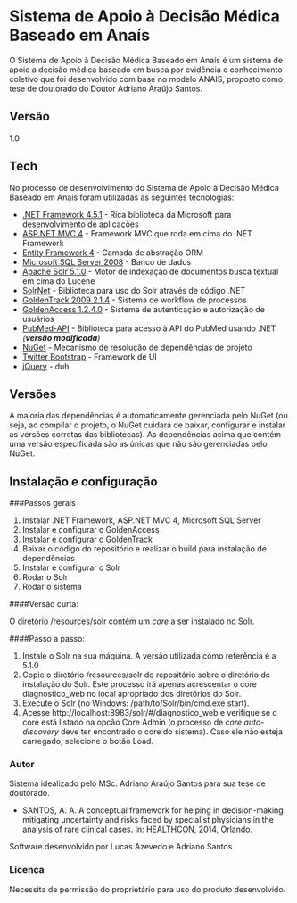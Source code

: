# Sistema de Apoio à Decisão Médica Baseado em Anaís

O Sistema de Apoio à Decisão Médica Baseado em Anaís é um sistema de apoio a decisão médica baseado em busca por evidência e conhecimento coletivo que foi desenvolvido com base no modelo ANAIS, proposto como tese de doutorado do Doutor Adriano Araújo Santos.

## Versão
1.0

## Tech

No processo de desenvolvimento do Sistema de Apoio à Decisão Médica Baseado em Anaís foram utilizadas as seguintes tecnologias:

* [.NET Framework 4.5.1](https://www.microsoft.com/net) - Rica biblioteca da Microsoft para desenvolvimento de aplicações
* [ASP.NET MVC 4](http://www.asp.net/mvc/mvc4) - Framework MVC que roda em cima do .NET Framework
* [Entity Framework 4](http://www.asp.net/entity-framework) - Camada de abstração ORM
* [Microsoft SQL Server 2008](https://www.microsoft.com/en-us/server-cloud/products/sql-server/) - Banco de dados
* [Apache Solr 5.1.0](http://lucene.apache.org/solr/) - Motor de indexação de documentos busca textual em cima do Lucene 
* [SolrNet](https://github.com/mausch/SolrNet) - Biblioteca para uso do Solr através de código .NET
* [GoldenTrack 2009 2.1.4](http://lightinfocon.com.br/Golden/Goldentrack) - Sistema de workflow de processos
* [GoldenAccess 1.2.4.0](http://lightinfocon.com.br/Golden/Goldentrack) - Sistema de autenticação e autorização de usuários
* [PubMed-API](https://github.com/RichardBosworth/PubMed-API) - Biblioteca para acesso à API do PubMed usando .NET *(**versão modificada**)*
* [NuGet](https://www.nuget.org/) - Mecanismo de resolução de dependências de projeto
* [Twitter Bootstrap](http://getbootstrap.com/) - Framework de UI
* [jQuery](https://jquery.com/) - duh

## Versões
A maioria das dependências é automaticamente gerenciada pelo NuGet (ou seja, ao compilar o projeto, o NuGet cuidará de baixar, configurar e instalar as versões corretas das bibliotecas). As dependências acima que contém uma versão especificada são as únicas que não são gerenciadas pelo NuGet.

## Instalação e configuração
###Passos gerais
1. Instalar .NET Framework, ASP.NET MVC 4, Microsoft SQL Server
2. Instalar e configurar o GoldenAccess
3. Instalar e configurar o GoldenTrack
4. Baixar o código do repositório e realizar o build para instalação de dependências
5. Instalar e configurar o Solr
6. Rodar o Solr
7. Rodar o sistema

####Versão curta:

O diretório /resources/solr contém um *core* a ser instalado no Solr.

####Passo a passo:

1. Instale o Solr na sua máquina. A versão utilizada como referência é a 5.1.0
2. Copie o diretório /resources/solr do repositório sobre o diretório de instalação do Solr. Este processo irá apenas acrescentar o core diagnostico_web no local apropriado dos diretórios do Solr.
3. Execute o Solr (no Windows: /path/to/Solr/bin/cmd.exe start).
4. Acesse http://localhost:8983/solr/#/diagnostico_web e verifique se o core está listado na opcão Core Admin (o processo de *core auto-discovery* deve ter encontrado o core do sistema). Caso ele não esteja carregado, selecione o botão Load.

### Autor

Sistema idealizado pelo MSc. Adriano Araújo Santos para sua tese de doutorado.

* SANTOS, A. A. A conceptual framework for helping in decision-making mitigating uncertainty and risks faced by specialist physicians in the analysis of rare clinical cases. In: HEALTHCON, 2014, Orlando.

Software desenvolvido por Lucas Azevedo e Adriano Santos.

### Licença

Necessita de permissão do proprietário para uso do produto desenvolvido. 